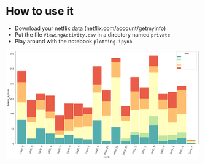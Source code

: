 # How to use it

* Download your netflix data (netflix.com/account/getmyinfo)
* Put the file `ViewingActivity.csv` in a directory named `private`
* Play around with the notebook `plotting.ipynb`

![Stacked barplot of watch times in 2020](example.png)